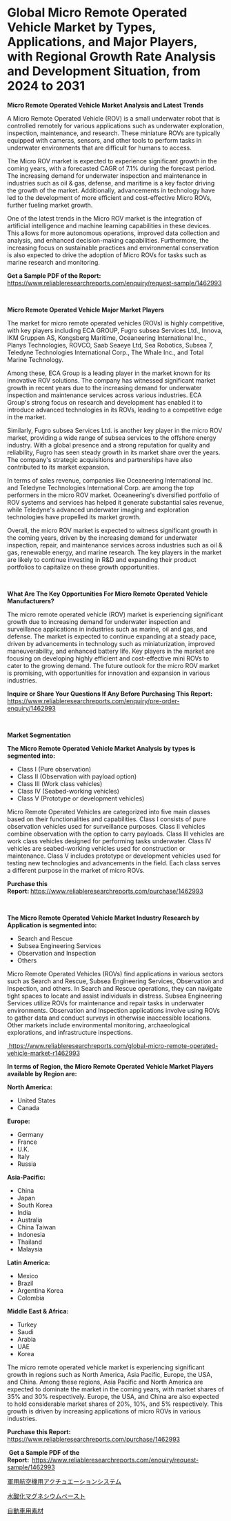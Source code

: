 <p><h1>Global Micro Remote Operated Vehicle Market by Types, Applications, and Major Players, with Regional Growth Rate Analysis and Development Situation, from 2024 to 2031</h1></p><p><strong>Micro Remote Operated Vehicle Market Analysis and Latest Trends</strong></p>
<p><p>A Micro Remote Operated Vehicle (ROV) is a small underwater robot that is controlled remotely for various applications such as underwater exploration, inspection, maintenance, and research. These miniature ROVs are typically equipped with cameras, sensors, and other tools to perform tasks in underwater environments that are difficult for humans to access.</p><p>The Micro ROV market is expected to experience significant growth in the coming years, with a forecasted CAGR of 7.1% during the forecast period. The increasing demand for underwater inspection and maintenance in industries such as oil & gas, defense, and maritime is a key factor driving the growth of the market. Additionally, advancements in technology have led to the development of more efficient and cost-effective Micro ROVs, further fueling market growth.</p><p>One of the latest trends in the Micro ROV market is the integration of artificial intelligence and machine learning capabilities in these devices. This allows for more autonomous operations, improved data collection and analysis, and enhanced decision-making capabilities. Furthermore, the increasing focus on sustainable practices and environmental conservation is also expected to drive the adoption of Micro ROVs for tasks such as marine research and monitoring.</p></p>
<p><strong>Get a Sample PDF of the Report:&nbsp;</strong> <a href="https://www.reliableresearchreports.com/enquiry/request-sample/1462993">https://www.reliableresearchreports.com/enquiry/request-sample/1462993</a></p>
<p>&nbsp;</p>
<p><strong>Micro Remote Operated Vehicle Major Market Players</strong></p>
<p><p>The market for micro remote operated vehicles (ROVs) is highly competitive, with key players including ECA GROUP, Fugro subsea Services Ltd., Innova, IKM Gruppen AS, Kongsberg Maritime, Oceaneering International Inc., Planys Technologies, ROVCO, Saab Seaeye Ltd, Sea Robotics, Subsea 7, Teledyne Technologies International Corp., The Whale Inc., and Total Marine Technology. </p><p>Among these, ECA Group is a leading player in the market known for its innovative ROV solutions. The company has witnessed significant market growth in recent years due to the increasing demand for underwater inspection and maintenance services across various industries. ECA Group's strong focus on research and development has enabled it to introduce advanced technologies in its ROVs, leading to a competitive edge in the market.</p><p>Similarly, Fugro subsea Services Ltd. is another key player in the micro ROV market, providing a wide range of subsea services to the offshore energy industry. With a global presence and a strong reputation for quality and reliability, Fugro has seen steady growth in its market share over the years. The company's strategic acquisitions and partnerships have also contributed to its market expansion.</p><p>In terms of sales revenue, companies like Oceaneering International Inc. and Teledyne Technologies International Corp. are among the top performers in the micro ROV market. Oceaneering's diversified portfolio of ROV systems and services has helped it generate substantial sales revenue, while Teledyne's advanced underwater imaging and exploration technologies have propelled its market growth.</p><p>Overall, the micro ROV market is expected to witness significant growth in the coming years, driven by the increasing demand for underwater inspection, repair, and maintenance services across industries such as oil & gas, renewable energy, and marine research. The key players in the market are likely to continue investing in R&D and expanding their product portfolios to capitalize on these growth opportunities.</p></p>
<p>&nbsp;</p>
<p><strong>What Are The Key Opportunities For Micro Remote Operated Vehicle Manufacturers?</strong></p>
<p><p>The micro remote operated vehicle (ROV) market is experiencing significant growth due to increasing demand for underwater inspection and surveillance applications in industries such as marine, oil and gas, and defense. The market is expected to continue expanding at a steady pace, driven by advancements in technology such as miniaturization, improved maneuverability, and enhanced battery life. Key players in the market are focusing on developing highly efficient and cost-effective mini ROVs to cater to the growing demand. The future outlook for the micro ROV market is promising, with opportunities for innovation and expansion in various industries.</p></p>
<p><strong>Inquire or Share Your Questions If Any Before Purchasing This Report:</strong> <a href="https://www.reliableresearchreports.com/enquiry/pre-order-enquiry/1462993">https://www.reliableresearchreports.com/enquiry/pre-order-enquiry/1462993</a></p>
<p>&nbsp;</p>
<p><strong>Market Segmentation</strong></p>
<p><strong>The Micro Remote Operated Vehicle Market Analysis by types is segmented into:</strong></p>
<p><ul><li>Class I (Pure observation)</li><li>Class II (Observation with payload option)</li><li>Class III (Work class vehicles)</li><li>Class IV (Seabed-working vehicles)</li><li>Class V (Prototype or development vehicles)</li></ul></p>
<p><p>Micro Remote Operated Vehicles are categorized into five main classes based on their functionalities and capabilities. Class I consists of pure observation vehicles used for surveillance purposes. Class II vehicles combine observation with the option to carry payloads. Class III vehicles are work class vehicles designed for performing tasks underwater. Class IV vehicles are seabed-working vehicles used for construction or maintenance. Class V includes prototype or development vehicles used for testing new technologies and advancements in the field. Each class serves a different purpose in the market of micro ROVs.</p></p>
<p><strong>Purchase this Report:&nbsp;</strong><a href="https://www.reliableresearchreports.com/purchase/1462993">https://www.reliableresearchreports.com/purchase/1462993</a></p>
<p>&nbsp;</p>
<p><strong>The Micro Remote Operated Vehicle Market Industry Research by Application is segmented into:</strong></p>
<p><ul><li>Search and Rescue</li><li>Subsea Engineering Services</li><li>Observation and Inspection</li><li>Others</li></ul></p>
<p><p>Micro Remote Operated Vehicles (ROVs) find applications in various sectors such as Search and Rescue, Subsea Engineering Services, Observation and Inspection, and others. In Search and Rescue operations, they can navigate tight spaces to locate and assist individuals in distress. Subsea Engineering Services utilize ROVs for maintenance and repair tasks in underwater environments. Observation and Inspection applications involve using ROVs to gather data and conduct surveys in otherwise inaccessible locations. Other markets include environmental monitoring, archaeological explorations, and infrastructure inspections.</p></p>
<p><a href="https://www.reliableresearchreports.com/global-micro-remote-operated-vehicle-market-r1462993">&nbsp;https://www.reliableresearchreports.com/global-micro-remote-operated-vehicle-market-r1462993</a></p>
<p><strong>In terms of Region, the Micro Remote Operated Vehicle Market Players available by Region are:</strong></p>
<p>
    <p> <strong> North America: </strong>
        <ul>
            <li>United States</li>
            <li>Canada</li>
        </ul>
        </p> 
    <p> <strong> Europe: </strong>
        <ul>
            <li>Germany</li>
            <li>France</li>
            <li>U.K.</li>
            <li>Italy</li>
            <li>Russia</li>
        </ul>
        </p> 
    <p> <strong> Asia-Pacific: </strong>
        <ul>
            <li>China</li>
            <li>Japan</li>
            <li>South Korea</li>
            <li>India</li>
            <li>Australia</li>
            <li>China Taiwan</li>
            <li>Indonesia</li>
            <li>Thailand</li>
            <li>Malaysia</li>
        </ul>
        </p> 
    <p> <strong> Latin America: </strong>
        <ul>
            <li>Mexico</li>
            <li>Brazil</li>
            <li>Argentina Korea</li>
            <li>Colombia</li>
        </ul>
        </p> 
    <p> <strong> Middle East & Africa: </strong>
        <ul>
            <li>Turkey</li>
            <li>Saudi</li>
            <li>Arabia</li>
            <li>UAE</li>
            <li>Korea</li>
        </ul>
    </p>
    </p>
<p><p>The micro remote operated vehicle market is experiencing significant growth in regions such as North America, Asia Pacific, Europe, the USA, and China. Among these regions, Asia Pacific and North America are expected to dominate the market in the coming years, with market shares of 35% and 30% respectively. Europe, the USA, and China are also expected to hold considerable market shares of 20%, 10%, and 5% respectively. This growth is driven by increasing applications of micro ROVs in various industries.</p></p>
<p><strong>Purchase this Report: </strong><a href="https://www.reliableresearchreports.com/purchase/1462993">https://www.reliableresearchreports.com/purchase/1462993</a></p>
<p>&nbsp;<strong>Get a Sample PDF of the Report:&nbsp;&nbsp;</strong><a href="https://www.reliableresearchreports.com/enquiry/request-sample/1462993">https://www.reliableresearchreports.com/enquiry/request-sample/1462993</a></p>
<p><strong></strong></p>
<p><p><a href="https://github.com/efcvopdgkdx128/Market-Research-Report-List-1/blob/main/447854141233.md">軍用航空機用アクチュエーションシステム</a></p><p><a href="https://github.com/hwbcz413288296/Market-Research-Report-List-1/blob/main/872046841234.md">水酸化マグネシウムペースト</a></p><p><a href="https://github.com/dawson566/Market-Research-Report-List-1/blob/main/684968641232.md">自動車用素材</a></p></p>